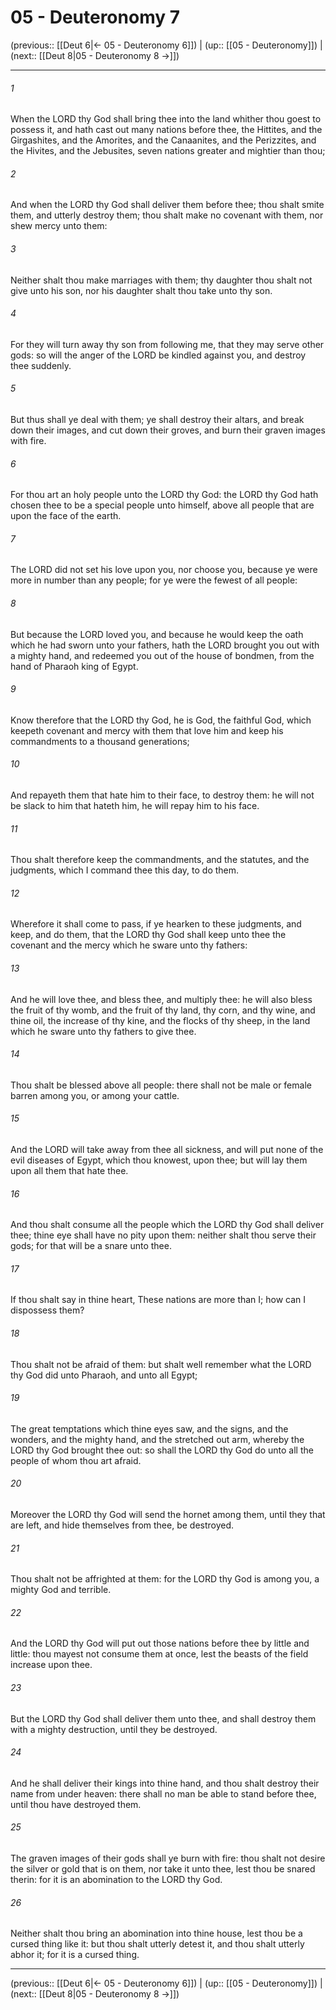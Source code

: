# 05 - Deuteronomy 7

(previous:: [[Deut 6|← 05 - Deuteronomy 6]]) | (up:: [[05 - Deuteronomy]]) | (next:: [[Deut 8|05 - Deuteronomy 8 →]])

***


###### 1 
When the LORD thy God shall bring thee into the land whither thou goest to possess it, and hath cast out many nations before thee, the Hittites, and the Girgashites, and the Amorites, and the Canaanites, and the Perizzites, and the Hivites, and the Jebusites, seven nations greater and mightier than thou; 

###### 2 
And when the LORD thy God shall deliver them before thee; thou shalt smite them, and utterly destroy them; thou shalt make no covenant with them, nor shew mercy unto them: 

###### 3 
Neither shalt thou make marriages with them; thy daughter thou shalt not give unto his son, nor his daughter shalt thou take unto thy son. 

###### 4 
For they will turn away thy son from following me, that they may serve other gods: so will the anger of the LORD be kindled against you, and destroy thee suddenly. 

###### 5 
But thus shall ye deal with them; ye shall destroy their altars, and break down their images, and cut down their groves, and burn their graven images with fire. 

###### 6 
For thou art an holy people unto the LORD thy God: the LORD thy God hath chosen thee to be a special people unto himself, above all people that are upon the face of the earth. 

###### 7 
The LORD did not set his love upon you, nor choose you, because ye were more in number than any people; for ye were the fewest of all people: 

###### 8 
But because the LORD loved you, and because he would keep the oath which he had sworn unto your fathers, hath the LORD brought you out with a mighty hand, and redeemed you out of the house of bondmen, from the hand of Pharaoh king of Egypt. 

###### 9 
Know therefore that the LORD thy God, he is God, the faithful God, which keepeth covenant and mercy with them that love him and keep his commandments to a thousand generations; 

###### 10 
And repayeth them that hate him to their face, to destroy them: he will not be slack to him that hateth him, he will repay him to his face. 

###### 11 
Thou shalt therefore keep the commandments, and the statutes, and the judgments, which I command thee this day, to do them. 

###### 12 
Wherefore it shall come to pass, if ye hearken to these judgments, and keep, and do them, that the LORD thy God shall keep unto thee the covenant and the mercy which he sware unto thy fathers: 

###### 13 
And he will love thee, and bless thee, and multiply thee: he will also bless the fruit of thy womb, and the fruit of thy land, thy corn, and thy wine, and thine oil, the increase of thy kine, and the flocks of thy sheep, in the land which he sware unto thy fathers to give thee. 

###### 14 
Thou shalt be blessed above all people: there shall not be male or female barren among you, or among your cattle. 

###### 15 
And the LORD will take away from thee all sickness, and will put none of the evil diseases of Egypt, which thou knowest, upon thee; but will lay them upon all them that hate thee. 

###### 16 
And thou shalt consume all the people which the LORD thy God shall deliver thee; thine eye shall have no pity upon them: neither shalt thou serve their gods; for that will be a snare unto thee. 

###### 17 
If thou shalt say in thine heart, These nations are more than I; how can I dispossess them? 

###### 18 
Thou shalt not be afraid of them: but shalt well remember what the LORD thy God did unto Pharaoh, and unto all Egypt; 

###### 19 
The great temptations which thine eyes saw, and the signs, and the wonders, and the mighty hand, and the stretched out arm, whereby the LORD thy God brought thee out: so shall the LORD thy God do unto all the people of whom thou art afraid. 

###### 20 
Moreover the LORD thy God will send the hornet among them, until they that are left, and hide themselves from thee, be destroyed. 

###### 21 
Thou shalt not be affrighted at them: for the LORD thy God is among you, a mighty God and terrible. 

###### 22 
And the LORD thy God will put out those nations before thee by little and little: thou mayest not consume them at once, lest the beasts of the field increase upon thee. 

###### 23 
But the LORD thy God shall deliver them unto thee, and shall destroy them with a mighty destruction, until they be destroyed. 

###### 24 
And he shall deliver their kings into thine hand, and thou shalt destroy their name from under heaven: there shall no man be able to stand before thee, until thou have destroyed them. 

###### 25 
The graven images of their gods shall ye burn with fire: thou shalt not desire the silver or gold that is on them, nor take it unto thee, lest thou be snared therin: for it is an abomination to the LORD thy God. 

###### 26 
Neither shalt thou bring an abomination into thine house, lest thou be a cursed thing like it: but thou shalt utterly detest it, and thou shalt utterly abhor it; for it is a cursed thing.

***

(previous:: [[Deut 6|← 05 - Deuteronomy 6]]) | (up:: [[05 - Deuteronomy]]) | (next:: [[Deut 8|05 - Deuteronomy 8 →]])
